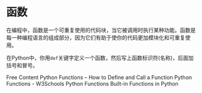 # 函数

在编程中，函数是一个可重复使用的代码块，当它被调用时执行某种功能。函数是每一种编程语言的组成部分，因为它们有助于使你的代码更加模块化和可重复使用。

在Python中，你用`def`关键字定义一个函数，然后写上函数标识符(名称)，后面加括号和冒号。

<ResourceGroupTitle>Free Content</ResourceGroupTitle>
<BadgeLink colorScheme='yellow' badgeText='Read' href='https://www.freecodecamp.org/news/python-functions-define-and-call-a-function/'>Python Functions – How to Define and Call a Function</BadgeLink>
<BadgeLink colorScheme='yellow' badgeText='Read' href='https://www.w3schools.com/python/python_functions.asp'>Python Functions - W3Schools</BadgeLink>
<BadgeLink colorScheme='yellow' badgeText='Read' href='https://www.geeksforgeeks.org/python-functions/'>Python Functions</BadgeLink>
<BadgeLink colorScheme='blue' badgeText='Official Docs' href='https://docs.python.org/3/library/functions.html'>Built-in Functions in Python</BadgeLink>
